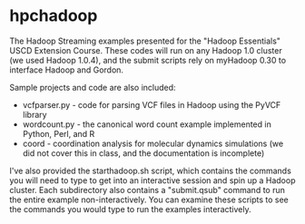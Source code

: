 hpchadoop
=========

The Hadoop Streaming examples presented for the "Hadoop Essentials" USCD 
Extension Course.  These codes will run on any Hadoop 1.0 cluster (we used
Hadoop 1.0.4), and the submit scripts rely on myHadoop 0.30 to interface Hadoop
and Gordon.

Sample projects and code are also included:

* vcfparser.py - code for parsing VCF files in Hadoop using the PyVCF library
* wordcount.py - the canonical word count example implemented in Python, Perl, and R
* coord - coordination analysis for molecular dynamics simulations (we did not 
  cover this in class, and the documentation is incomplete)

I've also provided the starthadoop.sh script, which contains the commands you
will need to type to get into an interactive session and spin up a Hadoop 
cluster.  Each subdirectory also contains a "submit.qsub" command to run the
entire example non-interactively.  You can examine these scripts to see the
commands you would type to run the examples interactively.
